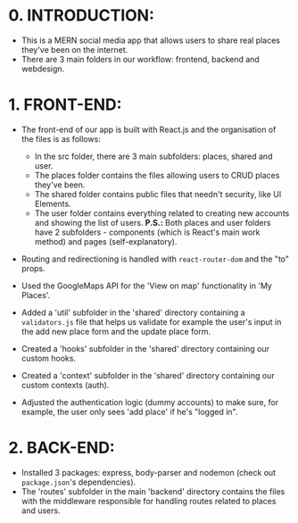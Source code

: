 # 0. INTRODUCTION:
 - This is a MERN social media app that allows users to share real places they've been on the internet.
 - There are 3 main folders in our workflow: frontend, backend and webdesign. 

# 1. FRONT-END:
 - The front-end of our app is built with React.js and the organisation of the files is as follows:
      * In the src folder, there are 3 main subfolders: places, shared and user.
      * The places folder contains the files allowing users to CRUD places they've been.
      * The shared folder contains public files that needn't security, like UI Elements.
      * The user folder contains everything related to creating new accounts and showing the list of users.
        __P.S.:__ Both places and user folders have 2 subfolders - components (which is React's main work method) and pages (self-explanatory).
  
  - Routing and redirectioning is handled with `react-router-dom` and the "to" props.
  - Used the GoogleMaps API for the 'View on map' functionality in 'My Places'.
  - Added a 'util' subfolder in the 'shared' directory containing a `validators.js` file that helps us validate for example the user's input in the add new place form and the update place form.
  - Created a 'hooks' subfolder in the 'shared' directory containing our custom hooks.
  - Created a 'context' subfolder in the 'shared' directory containing our custom contexts (auth).
  - Adjusted the authentication logic (dummy accounts) to make sure, for example, the user only sees 'add place' if he's "logged in".

# 2. BACK-END:
 - Installed 3 packages: express, body-parser and nodemon (check out `package.json`'s dependencies).
 - The 'routes' subfolder in the main 'backend' directory contains the files with the middleware responsible for handling routes related to places and users.